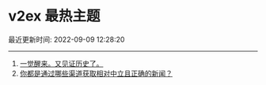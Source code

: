 # v2ex 最热主题

最近更新时间: 2022-09-09 12:28:20

--- 
1. [一觉醒来。又见证历史了。](https://www.v2ex.com/t/878785) 
2. [你都是通过哪些渠道获取相对中立且正确的新闻？](https://www.v2ex.com/t/878787) 
